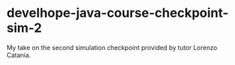 # develhope-java-course-checkpoint-sim-2
My take on the second simulation checkpoint provided by tutor Lorenzo Catania.
